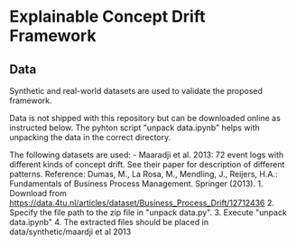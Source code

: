 # Explainable Concept Drift Framework

## Data
Synthetic and real-world datasets are used to validate the proposed framework.

Data is not shipped with this repository but can be downloaded online as instructed below. The pyhton script "unpack data.ipynb" helps with unpacking the data in the correct directory.

The following datasets are used:
    - Maaradji et al. 2013: 72 event logs with different kinds of concept drift. See their paper for description of different patterns. Reference: Dumas, M., La Rosa, M., Mendling, J., Reijers, H.A.: Fundamentals of Business Process Management. Springer (2013). 
        1. Download from https://data.4tu.nl/articles/dataset/Business_Process_Drift/12712436
        2. Specify the file path to the zip file in "unpack data.py".
        3. Execute "unpack data.ipynb"
        4. The extracted files should be placed in data/synthetic/maardji et al 2013
        

